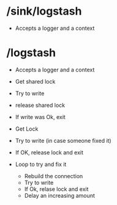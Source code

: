 /sink/logstash
==============
* Accepts a logger and a context



/logstash
=========
* Accepts a logger and a context


* Get shared lock
* Try to write
* release shared lock
* If write was Ok, exit

* Get Lock
* Try to write (in case someone fixed it)
* If OK, release lock and exit
* Loop to try and fix it
    * Rebuild the connection
    * Try to write
    * If Ok, relase lock and exit
    * Delay an increasing amount

